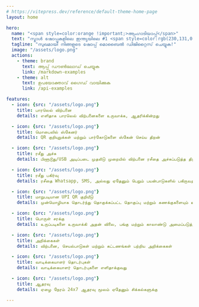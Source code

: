 ```yaml
---
# https://vitepress.dev/reference/default-theme-home-page
layout: home

hero:
  name: "<span style=color:orange !important;>ആംഗാടിയാപ്പ്</span>"
  text: "സ്മാൾ ഷോപ്പുകളിലെ ഇന്ത്യയിലെ #1 <span style=color:rgb(230,131,0);>പോയിന്റ് ഓഫ് സേൽ</span> മൊബൈൽ ആപ്പ്"
  tagline: "സുഖമായി നിങ്ങളുടെ ഷോപ്പ് മൊബൈൽ ഡിജിറ്റൈസ് ചെയ്യുക!"
  image: "/assets/logo.png"
  actions:
    - theme: brand
      text: ആപ്പ് ഡൗൺലോഡ് ചെയ്യുക
      link: /markdown-examples
    - theme: alt
      text: ഉപയോക്താവ് ഗൈഡ് വായിക്കുക
      link: /api-examples

features:
  - icon: {src: "/assets/logo.png"}
    title: பாரலெல் விற்பனை
    details: எளிதாக பாரலெல் விற்பனைகளை உருவாக்க, ஆதரிக்கின்றது

  - icon: {src: "/assets/logo.png"}
    title: மொபைலில் ஸ்கேனர்
    details: QR குறியுறுக்கள் மற்றும் பார்கோடுகளை ஸ்கேன் செய்ய திறன்

  - icon: {src: "/assets/logo.png"}
    title: ரசீது அச்சு
    details: பிளூடூது/USB அடிப்படை முதலீடு முறையில் விற்பனை ரசீதை அச்சுப்படுத்த திறன்

  - icon: {src: "/assets/logo.png"}
    title: ரசீது பகிர்வு
    details: ரசீதை Whatsapp, SMS, அல்லது ஏதேனும் பெறும் பயன்பாடுகளில் பகிருவதற்கு திறன்

  - icon: {src: "/assets/logo.png"}
    title: மாறுபடியான UPI QR குறியீடு
    details: முன்மொழியாக தொடர்ந்து தொகுக்கப்பட்ட தொகுப்பு மற்றும் கணக்குகளையும் உள்ளீட்டுக்குறியீட்டுகளை உருவாக்க முடியும்

  - icon: {src: "/assets/logo.png"}
    title: பொருள் சரக்கு
    details: உருப்படிகளை உருவாக்கி அதன் விலை, பங்கு மற்றும் காலாண்டு அமைப்படுத்த எளிதாக்கல்

  - icon: {src: "/assets/logo.png"}
    title: அறிக்கைகள்
    details: விற்பனை, செயல்பாடுகள் மற்றும் கட்டணங்கள் பற்றிய அறிக்கைகள்

  - icon: {src: "/assets/logo.png"}
    title: வாடிக்கையாளர் தொடர்புகள்
    details: வாடிக்கையாளர் தொடர்புகளை எளிதாக்குவது

  - icon: {src: "/assets/logo.png"}
    title: ஆதரவு
    details: ஏழை நேரம் 24x7 ஆதரவு மூலம் ஏதேனும் சிக்கல்களுக்கு

---
```

